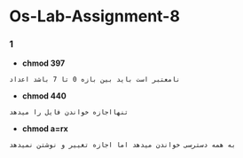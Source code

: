 # Os-Lab-Assignment-8

### 1
- **chmod 397**

 ```shell
نامعتبر است باید بین بازه 0 تا 7 باشد اعداد 
```
- **chmod 440**
 ```shell
 تنهااجازه خواندن فایل را میدهد  
 ```
- **chmod a=rx**
 ```shell
به همه دسترسی خواندن میدهد اما اجازه تغییر و نوشتن نمیدهد
```
